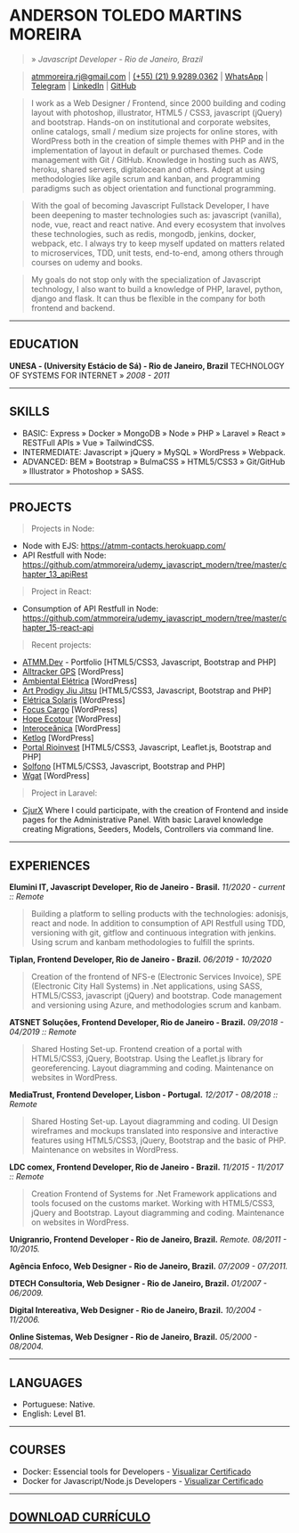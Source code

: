 # ANDERSON TOLEDO MARTINS MOREIRA
> » *Javascript Developer - Rio de Janeiro, Brazil*

> [atmmoreira.rj@gmail.com](mailto:atmmoreira.rj@gmail.com)
| [(+55) (21) 9.9289.0362](tel:+5521992890362)
| [WhatsApp](https://api.whatsapp.com/send?phone=5521992890362)
| [Telegram](https://telegram.me/atmmoreira)
| [LinkedIn](http://br.linkedin.com/in/atmmoreira)
| [GitHub](https://github.com/atmmoreira)

> I work as a Web Designer / Frontend, since 2000 building and coding layout with photoshop, illustrator, HTML5 / CSS3, javascript (jQuery) and bootstrap. Hands-on on institutional and corporate websites, online catalogs, small / medium size projects for online stores, with WordPress both in the creation of simple themes with PHP and in the implementation of layout in default or purchased themes. Code management with Git / GitHub. Knowledge in hosting such as AWS, heroku, shared servers, digitalocean and others. Adept at using methodologies like agile scrum and kanban, and programming paradigms such as object orientation and functional programming.

> With the goal of becoming Javascript Fullstack Developer, I have been deepening to master technologies such as: javascript (vanilla), node, vue, react and react native. And every ecosystem that involves these technologies, such as redis, mongodb, jenkins, docker, webpack, etc. I always try to keep myself updated on matters related to microservices, TDD, unit tests, end-to-end, among others through courses on udemy and books.

> My goals do not stop only with the specialization of Javascript technology, I also want to build a knowledge of PHP, laravel, python, django and flask. It can thus be flexible in the company for both frontend and backend.

----

## EDUCATION
**UNESA - (University Estácio de Sá) - Rio de Janeiro, Brazil**
TECHNOLOGY OF SYSTEMS FOR INTERNET » *2008 - 2011*

----

## SKILLS
- BASIC: Express » Docker » MongoDB » Node » PHP » Laravel » React » RESTFull APIs » Vue » TailwindCSS.
- INTERMEDIATE: Javascript » jQuery » MySQL » WordPress » Webpack.
- ADVANCED: BEM » Bootstrap » BulmaCSS » HTML5/CSS3 » Git/GitHub » Illustrator » Photoshop » SASS.

----

## PROJECTS
> Projects in Node:
- Node with EJS: https://atmm-contacts.herokuapp.com/
- API Restfull with Node: https://github.com/atmmoreira/udemy_javascript_modern/tree/master/chapter_13_apiRest

> Project in React:
- Consumption of API Restfull in Node: https://github.com/atmmoreira/udemy_javascript_modern/tree/master/chapter_15-react-api

> Recent projects:
- [ATMM.Dev](https://www.atmm.dev) - Portfolio [HTML5/CSS3, Javascript, Bootstrap and PHP]
- [Alltracker GPS](http://www.alltrackergps.com.br) [WordPress]
- [Ambiental Elétrica](http://www.ambientaleletrica.com.br) [WordPress]
- [Art Prodigy Jiu Jitsu](http://artprodigyjiujitsu.com.br/) [HTML5/CSS3, Javascript, Bootstrap and PHP]
- [Elétrica Solaris](http://www.eletricasolaris.com.br) [WordPress]
- [Focus Cargo](http://www.focuscargo.com) [WordPress]
- [Hope Ecotour](http://www.hopeecotour.com.br) [WordPress]
- [Interoceânica](http://www.interoceanica.com.br) [WordPress]
- [Ketlog](http://www.ketlog.com.br) [WordPress]
- [Portal Rioinvest](http://www.rioinvest.rj.gov.br) [HTML5/CSS3, Javascript, Leaflet.js, Bootstrap and PHP]
- [Solfono](http://www.solfono.com.br) [HTML5/CSS3, Javascript, Bootstrap and PHP]
- [Wgat](http://www.wgat.com.br) [WordPress]

> Project in Laravel:
- [CjurX](http://www.cjurx.com.br) Where I could participate, with the creation of Frontend and inside pages for the Administrative Panel. With basic Laravel knowledge creating Migrations, Seeders, Models, Controllers via command line.

----

## EXPERIENCES

**Elumini IT, Javascript Developer, Rio de Janeiro - Brasil.**
*11/2020 - current :: Remote*
> Building a platform to selling products with the technologies: adonisjs, react and node. In addition to consumption of API Restfull using TDD, versioning with git, gitflow and continuous integration with jenkins. Using scrum and kanbam methodologies to fulfill the sprints.

**Tiplan, Frontend Developer, Rio de Janeiro - Brazil.**
*06/2019 - 10/2020*
> Creation of the frontend of NFS-e (Electronic Services Invoice), SPE (Electronic City Hall Systems) in .Net applications, using SASS, HTML5/CSS3, javascript (jQuery) and bootstrap. Code management and versioning using Azure, and methodologies scrum and kanbam.

**ATSNET Soluções, Frontend Developer, Rio de Janeiro - Brazil.**
*09/2018 - 04/2019 :: Remote*
> Shared Hosting Set-up. Frontend creation of a portal with HTML5/CSS3, jQuery, Bootstrap. Using the Leaflet.js library for georeferencing. Layout diagramming and coding. Maintenance on websites in WordPress.

**MediaTrust, Frontend Developer, Lisbon - Portugal.**
*12/2017 - 08/2018 :: Remote*
> Shared Hosting Set-up. Layout diagramming and coding. UI Design wireframes and mockups translated into responsive and interactive features using HTML5/CSS3, jQuery, Bootstrap and the basic of PHP. Maintenance on websites in WordPress.

**LDC comex, Frontend Developer, Rio de Janeiro - Brazil.**
*11/2015 - 11/2017 :: Remote*
> Creation Frontend of Systems for .Net Framework applications and tools focused on the customs market. Working with HTML5/CSS3, jQuery and Bootstrap. Layout diagramming and coding. Maintenance on websites in WordPress.

**Unigranrio, Frontend Developer - Rio de Janeiro, Brazil.**
*Remote. 08/2011 - 10/2015.*

**Agência Enfoco, Web Designer - Rio de Janeiro, Brazil.**
*07/2009 - 07/2011.*

**DTECH Consultoria, Web Designer - Rio de Janeiro, Brazil.**
*01/2007 - 06/2009.*

**Digital Intereativa, Web Designer - Rio de Janeiro, Brazil.**
*10/2004 - 11/2006.*

**Online Sistemas, Web Designer - Rio de Janeiro, Brazil.**
*05/2000 - 08/2004.*

----

## LANGUAGES
- Portuguese: Native.
- English: Level B1.

----

## COURSES
- Docker: Essencial tools for Developers - [Visualizar Certificado](https://bit.ly/36kNzJ2)
- Docker for Javascript/Node.js Developers - [Visualizar Certificado](https://bit.ly/34aEBvb)

----

## [DOWNLOAD CURRÍCULO](docs/andersontoledo-en.pdf)
